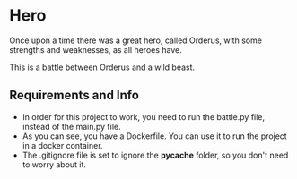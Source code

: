 # Hero

Once upon a time there was a great hero, called Orderus, with some strengths and weaknesses, as all heroes have.

This is a battle between Orderus and a wild beast.

## Requirements and Info

- In order for this project to work, you need to run the battle.py file, instead of the main.py file.
- As you can see, you have a Dockerfile. You can use it to run the project in a docker container.
- The .gitignore file is set to ignore the **pycache** folder, so you don't need to worry about it.
